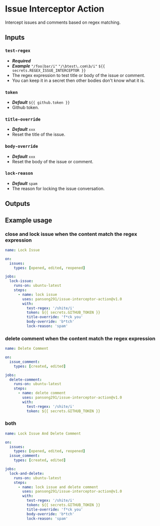 # Issue Interceptor Action

Intercept issues and comments based on regex matching.

## Inputs

### `test-regex`

* **_Required_**
* **_Example_** `"/foo|bar/i"` `"/\btest\.com\b/i"` `${{ secrets.REGEX_ISSUE_INTERCEPTOR }}`
* The regex expression to test title or body of the issue or comment.
* You can keep it in a secret then other bodies don't know what it is.

### `token`

* **_Default_** `${{ github.token }}`
* Github token.

### `title-override`

* **_Default_** `xxx`
* Reset the title of the issue.

### `body-override`

* **_Default_** `xxx`
* Reset the body of the issue or comment.

### `lock-reason`

* **_Default_** `spam`
* The reason for locking the issue conversation.

## Outputs


## Example usage

### close and lock issue when the content match the regex expression
```yaml
name: Lock Issue

on:
  issues:
    types: [opened, edited, reopened]

jobs:
  lock-issue:
    runs-on: ubuntu-latest
    steps:
      - name: lock issue
        uses: pansong291/issue-interceptor-action@v1.0
        with:
          test-regex: '/shite/i'
          token: ${{ secrets.GITHUB_TOKEN }}
          title-override: 'f*ck you'
          body-override: 'b*tch'
          lock-reason: 'spam'
```

### delete comment when the content match the regex expression
```yaml
name: Delete Comment

on:
  issue_comment:
    types: [created, edited]

jobs:
  delete-comment:
    runs-on: ubuntu-latest
    steps:
      - name: delete comment
        uses: pansong291/issue-interceptor-action@v1.0
        with:
          test-regex: '/shite/i'
          token: ${{ secrets.GITHUB_TOKEN }}
```

### both
```yaml
name: Lock Issue And Delete Comment

on:
  issues:
    types: [opened, edited, reopened]
  issue_comment:
    types: [created, edited]

jobs:
  lock-and-delete:
    runs-on: ubuntu-latest
    steps:
      - name: lock issue and delete comment
        uses: pansong291/issue-interceptor-action@v1.0
        with:
          test-regex: '/shite/i'
          token: ${{ secrets.GITHUB_TOKEN }}
          title-override: 'f*ck you'
          body-override: 'b*tch'
          lock-reason: 'spam'
```